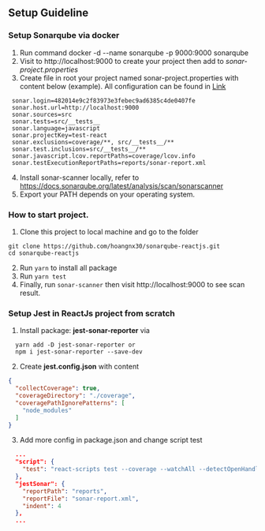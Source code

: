 ##  Setup Guideline
  ### Setup Sonarqube via docker
   1. Run command docker -d --name sonarqube -p 9000:9000 sonarqube
   2. Visit to http://localhost:9000 to create your project then add to *sonar-project.properties* 
   3. Create file in root your project named sonar-project.properties with content below (example). All configuration can be found in [Link](https://docs.sonarqube.org/latest/analysis/analysis-parameters/)
   ```.properties
    sonar.login=482014e9c2f83973e3febec9ad6385c4de0407fe
    sonar.host.url=http://localhost:9000
    sonar.sources=src
    sonar.tests=src/__tests__
    sonar.language=javascript
    sonar.projectKey=test-react
    sonar.exclusions=coverage/**, src/__tests__/**
    sonar.test.inclusions=src/__tests__/**
    sonar.javascript.lcov.reportPaths=coverage/lcov.info
    sonar.testExecutionReportPaths=reports/sonar-report.xml
   ```
   4. Install sonar-scanner locally, refer to
https://docs.sonarqube.org/latest/analysis/scan/sonarscanner
   5. Export your PATH depends on your operating system.

  ### How to start project.
  1. Clone this project to local machine and go to the folder
  ```
  git clone https://github.com/hoangnx30/sonarqube-reactjs.git
  cd sonarqube-reactjs
  ```
  2. Run `yarn` to install all package
  3. Run `yarn test` 
  4. Finally, run `sonar-scanner` then visit http://localhost:9000 to see scan result.
  ### Setup Jest in ReactJs project from scratch
  1. Install package: **jest-sonar-reporter** via
  ```
    yarn add -D jest-sonar-reporter or
    npm i jest-sonar-reporter --save-dev
  ```
  2. Create **jest.config.json** with content 
  ```json
  {
    "collectCoverage": true,
    "coverageDirectory": "./coverage",
    "coveragePathIgnorePatterns": [
      "node_modules"
    ]
  }
  ```
  3. Add more config in package.json and change script test

  ```json
    ...
    "script": {
      "test": "react-scripts test --coverage --watchAll --detectOpenHandles --testResultsProcessor ./node_modules/jest-sonar-reporter/index.js"
    },
    "jestSonar": {
      "reportPath": "reports",
      "reportFile": "sonar-report.xml",
      "indent": 4
    }, 
    ...
  ```

